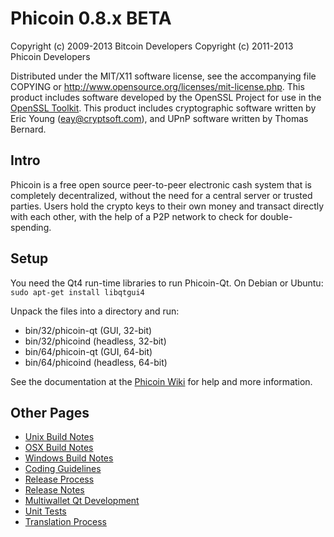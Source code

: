 Phicoin 0.8.x BETA
====================

Copyright (c) 2009-2013 Bitcoin Developers
Copyright (c) 2011-2013 Phicoin Developers

Distributed under the MIT/X11 software license, see the accompanying
file COPYING or http://www.opensource.org/licenses/mit-license.php.
This product includes software developed by the OpenSSL Project for use in the [OpenSSL Toolkit](http://www.openssl.org/). This product includes
cryptographic software written by Eric Young ([eay@cryptsoft.com](mailto:eay@cryptsoft.com)), and UPnP software written by Thomas Bernard.


Intro
---------------------
Phicoin is a free open source peer-to-peer electronic cash system that is
completely decentralized, without the need for a central server or trusted
parties.  Users hold the crypto keys to their own money and transact directly
with each other, with the help of a P2P network to check for double-spending.


Setup
---------------------
You need the Qt4 run-time libraries to run Phicoin-Qt. On Debian or Ubuntu:
	`sudo apt-get install libqtgui4`

Unpack the files into a directory and run:

- bin/32/phicoin-qt (GUI, 32-bit)
- bin/32/phicoind (headless, 32-bit)
- bin/64/phicoin-qt (GUI, 64-bit)
- bin/64/phicoind (headless, 64-bit)

See the documentation at the [Phicoin Wiki](http://phicoin.info)
for help and more information.


Other Pages
---------------------
- [Unix Build Notes](build-unix.md)
- [OSX Build Notes](build-osx.md)
- [Windows Build Notes](build-msw.md)
- [Coding Guidelines](coding.md)
- [Release Process](release-process.md)
- [Release Notes](release-notes.md)
- [Multiwallet Qt Development](multiwallet-qt.md)
- [Unit Tests](unit-tests.md)
- [Translation Process](translation_process.md)
